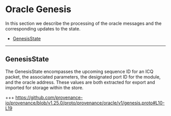 <!--
order: 6
-->

# Oracle Genesis

In this section we describe the processing of the oracle messages and the corresponding updates to the state.

<!-- TOC 2 -->
  - [GenesisState](#genesisstate)


---
## GenesisState

The GenesisState encompasses the upcoming sequence ID for an ICQ packet, the associated parameters, the designated port ID for the module, and the oracle address. These values are both extracted for export and imported for storage within the store.

+++ https://github.com/provenance-io/provenance/blob/v1.25.0/proto/provenance/oracle/v1/genesis.proto#L10-L19
